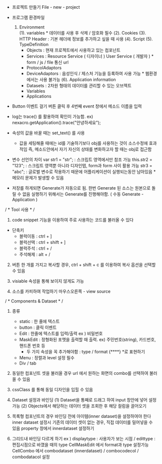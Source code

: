 - 프로젝트 만들기
  File - new - project
 
- 프로그램 환경파일
  1. Environment 			
	(1). variables 		* 데이터를 사용 후 삭제 / 암호화 필수
	(2). Cookies 
	(3). HTTP Header 	: 기본 헤더에 정보를 추가하고 싶을 때 사용
	(4). Script
	(5). TypeDefinition 
		- Objects : 현재 프로젝트에서 사용하고 있는 컴포넌트
		- Services : Resource Service ( 디자이너 ) 
				  User Service ( 개발자 )
				  *	 form / js / file 
					 통신 url 
		- ProtocolAdaptors 
		- DeviceAdaptors : 음성인식 / 제스처 기능을 등록하여 사용 가능 
				  * 웹환경에서는 사용 불가능 
	(6). Application information 
		- Datasets : 2차원 형태의 데이터를 관리할 수 있는 오브젝트 
		- Variables 
		- Applications 

- Button 이벤트 걸기 
  버튼 클릭 후 4번째 event 창에서 메소드 이름을 입력 
  
- log는 trace() 를 활용하여 확인이 가능함. ex) nexacro.getApplication().trace("안녕하세요");
- 속성의 값을 바꿀 때는 set_text() 를 사용 
 
	* 값을 세팅해줄 때에는 id를 기술하기보다 obj를 사용하는 것이 소스수정에 효과적임
           즉, 메소드안에서 자기 자신의 상태를 변화하고자 할 때는 obj로 접근함 


- 변수 선언의 차이 
	var str1 = "str"; : 스크립트 영역에서만 참조 가능 
	this.str2 = "123"; : 스크립트 영역뿐 아니라 디자인탭, form과 form 사이 활용 가능 
	str3 = "abc"; : 글로벌 변수로 작용하기 때문에 어플리케이션이 실행되는동안 남아있음
			    * 메모리 문제가 발생할 수 있음 

- 저장를 하게되면 Generate가 자동으로 됨. 한번 Generate 된 소스는 원본으로 돌릴 수 없음
	실행하기 위해서는 Generate를 진행해야함. ( 수동 Generate - Application )


/ * 		Tool 사용 		* /

1. code snippet 기능을 이용하여 주로 사용하는 코드를 불러올 수 있다

* 단축키
	- 블럭이동 : ctrl + ] 
	- 블럭선택 : ctrl + shift + ]
	- 블럭주석 : ctrl + / 
	- 주석해제 : alt + / 

2. 버튼 한 개를 가지고 복사할 경우, ctrl + shift + c 를 이용하여 복사 옵션을 선택할 수 있음

3. visiable 속성을 통해 보이지 않게도 가능 

4. 소스를 카피하여 작업하기 마우스오른쪽 - view source



/ * 		Components & Dataset 		* /
1. 종류
	- static : 한 줄에 텍스트
	- button : 클릭 이벤트
	- Edit : 한줄에 텍스트를 입력/출력 ex ) 비밀번호
	- MaskEdit : 정형화된 포멧을 출력할 때 출력. ex) 주민번호(string), 카드번호, 핸드폰 번호 등 
		* 두 가지 속성을 꼭 추가해야함 : type / format {****}  *로 표현하기 
	- Menu : 정렬과 level 설정 필수
	- Div / tab 

2. 동일한 컴포넌트 셋을 불러올 경우 url 에서 원하는 화면의 combo를 선택하여 불러올 수 있음 
3. cssClass 를 통해 동일 디자인을 입힐 수 있음 

4. Dataset 설정과 바인딩 (1) Dataset을 통째로 드래그 하여 input 창안에 넣어 설정 가능 
			(2) Objects에서 해당하는 데이터 셋을 조회한 후 해당 컬럼을 끌어오기

5. 목록형 컴포넌트의 경우 바인딩 전에 아이템(inner dataset)을 설정하여야 한다 
	inner dataset 설정시 기존의 데이터 셋이 없는 경우, 직접 데이터를 밀어넣을 수 있음 
	property 창에서 innerdataset 설정하기 
6. 그리드내 바인딩 다르게 하기 
	ex ) displaytype : 사용자가 보는 시점 / edittype : 편집시점으로 바꼈을 때의 type 
	       CellMaskEdit 에서 format과 type 설정가능 
	       CellCombo 에서 combodataset (innerdataset) / combocodecol / combodatacol 설정
